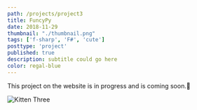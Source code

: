 ```yaml
---
path: /projects/project3
title: FuncyPy
date: 2018-11-29
thumbnail: "./thumbnail.png"
tags: ['f-sharp', 'F#', 'cute']
posttype: 'project'
published: true
description: subtitle could go here
color: regal-blue
---
```


This project on the website is in progress and is coming soon.<span aria-label="image">🤭</span>

![Kitten Three](/thumbnail.png)